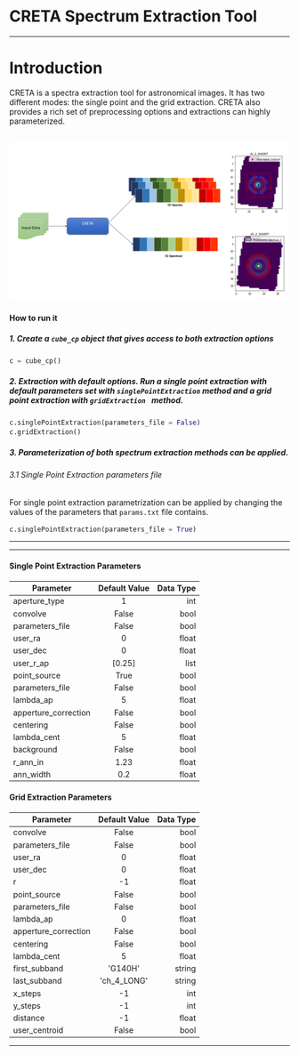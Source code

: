 # CRETA Spectrum Extraction Tool
---
# Introduction #
CRETA is a spectra extraction tool for astronomical images. It has two different modes: the single point and the grid extraction. CRETA also provides a rich set of preprocessing options and extractions can highly parameterized. 

 ![picture alt](https://github.com/roumpakis/CRETA/blob/main/Images/22.png?raw=true "CRETA")
---
#### How to run it
##### 1. Create a ```cube_cp``` object that gives access to both extraction options
```python 
c = cube_cp()
```
##### 2. Extraction with default options. Run a single point extraction with default parameters set with ```singlePointExtraction``` method and a grid point extraction with ```gridExtraction ``` method.
```python 
c.singlePointExtraction(parameters_file = False)
c.gridExtraction()
```

##### 3. Parameterization of both spectrum extraction methods can be applied.
###### 3.1 Single Point Extraction parameters file
For single point extraction parametrization can be applied by changing the values of the parameters that ```params.txt``` file contains. 
```python 
c.singlePointExtraction(parameters_file = True)
```
---
---
#### Single Point Extraction Parameters
| Parameter    | Default Value | Data Type |
|--------------|:-----:|-----------:|
| aperture_type   |  1 |        int |
| convolve        |  False |    bool|
| parameters_file |  False |    bool|
| user_ra         |  0 |        float|
| user_dec        |  0 |        float|
| user_r_ap      | [0.25]|       list|
| point_source   | True |       bool|
| parameters_file |  False |    bool|
| lambda_ap       |  5 |        float|
| apperture_correction        |  False |       bool|
| centering |  False |    bool|
| lambda_cent       |  5 |        float|
| background        |  False |       bool|
| r_ann_in         |  1.23 |        float|
| ann_width        |  0.2 |        float|


#### Grid Extraction Parameters
| Parameter    | Default Value | Data Type |
|--------------|:-----:|-----------:|
| convolve        |  False |    bool|
| parameters_file |  False |    bool|
| user_ra         |  0 |        float|
| user_dec        |  0 |        float|
| r     | -1|       float|
| point_source   | False |       bool|
| parameters_file |  False |    bool|
| lambda_ap       |  0 |        float|
| apperture_correction        |  False |       bool|
| centering |  False |    bool|
| lambda_cent       |  5 |        float|
| first_subband | 'G140H' | string |
| last_subband  | 'ch_4_LONG' | string |
| x_steps | -1 | int |
|y_steps|-1|int|
|distance|-1|float|
|user_centroid|False|bool|
---
